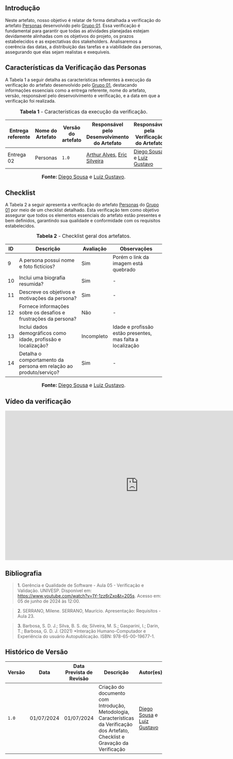 ## <a>Introdução</a>

Neste artefato, nosso objetivo é relatar de forma detalhada a verificação do artefato <a href="https://requisitos-de-software.github.io/2024.1-DiarioOficialdaUniao/elicitacao/personas/">Personas</a> desenvolvido pelo <a href="https://requisitos-de-software.github.io/2024.1-DiarioOficialdaUniao/">Grupo 01</a>. Essa verificação é fundamental para garantir que todas as atividades planejadas estejam devidamente alinhadas com os objetivos do projeto, os prazos estabelecidos e as expectativas dos stakeholders. Analisaremos a coerência das datas, a distribuição das tarefas e a viabilidade das personas, assegurando que elas sejam realistas e exequíveis.


## <a>Características da Verificação das Personas</a>

A Tabela 1 a seguir detalha as características referentes à execução da verificação do artefato desenvolvido pelo <a href="https://requisitos-de-software.github.io/2024.1-DiarioOficialdaUniao/">Grupo 01</a>, destacando informações essenciais como a entrega referente, nome do artefato, versão, responsável pelo desenvolvimento e verificação, e a data em que a verificação foi realizada.

<center>
<font size="3"><p style="text-align: center"><b>Tabela 1</b> - Características da execução da verificação.</p></font>

| **Entrega referente** | **Nome do Artefato** | **Versão do artefato** | **Responsável pelo Desenvolvimento do Artefato** | **Responsável pela Verificação do Artefato** |
| --------- | --------- | --------- | ----------- | ------------------ |
| Entrega 02 | Personas | `1.0` | [Arthur Alves](https://github.com/Arthrok), [Eric Silveira](https://github.com/ericbky) | [Diego Sousa](https://github.com/DiegoSousaLeite) e [Luiz Gustavo](https://github.com/LuizGust4vo) |

<font size="3"><p style="text-align: center"><b>Fonte: </b> [Diego Sousa](https://github.com/DiegoSousaLeite) e [Luiz Gustavo](https://github.com/LuizGust4vo).</p></font>
</center>


## <a>Checklist</a>

A Tabela 2 a seguir apresenta a verificação do artefato <a href="https://requisitos-de-software.github.io/2024.1-DiarioOficialdaUniao/elicitacao/personas/">Personas</a> do <a href="https://requisitos-de-software.github.io/2024.1-DiarioOficialdaUniao/">Grupo 01</a> por meio de um checklist detalhado. Esta verificação tem como objetivo assegurar que todos os elementos essenciais do artefato estão presentes e bem definidos, garantindo sua qualidade e conformidade com os requisitos estabelecidos.

<font size="3"><p style="text-align: center"><b>Tabela 2</b> - Checklist geral dos artefatos.</p></font>

| **ID** | **Descrição** | **Avaliação** | **Observações** |
| ---- | ----------- | ----------- | ------------- |
| 9  | A persona possui nome e foto fictícios? | Sim | Porém o link da imagem está quebrado |
| 10 | Inclui uma biografia resumida? | Sim | - |
| 11 | Descreve os objetivos e motivações da persona? | Sim | - |
| 12 | Fornece informações sobre os desafios e frustrações da persona? | Não | - |
| 13 | Inclui dados demográficos como idade, profissão e localização? | Incompleto | Idade e profissão estão presentes, mas falta a localização |
| 14 | Detalha o comportamento da persona em relação ao produto/serviço? | Sim | - |

<font size="3"><p style="text-align: center"><b>Fonte: </b> [Diego Sousa](https://github.com/DiegoSousaLeite) e [Luiz Gustavo](https://github.com/LuizGust4vo).</p></font>
</center>


## <a>Vídeo da verificação</a>

<iframe width="853" height="480" src="https://www.youtube.com/embed/d0Hf8EhnOuQ?si=cprUaLZJRpK7rPbI" title="Gravação da Verificação - Personas" frameborder="0" allow="accelerometer; autoplay; clipboard-write; encrypted-media; gyroscope; picture-in-picture; web-share" referrerpolicy="strict-origin-when-cross-origin" allowfullscreen></iframe>


## <a>Bibliografia</a>

> <a>1. </a>Gerência e Qualidade de Software - Aula 05 - Verificação e Validação. UNIVESP. Disponível em: <https://www.youtube.com/watch?v=1Y-1zz6rZxo&t=205s>. Acesso em: 05 de junho de 2024 às 12:00.

> <a>2. </a>SERRANO, Milene. SERRANO, Maurício. Apresentação: Requisitos - Aula 23.

> <a>3.</a> Barbosa, S. D. J.; Silva, B. S. da; Silveira, M. S.; Gasparini, I.; Darin, T.; Barbosa, G. D. J. (2021) *Interação Humano-Computador e Experiência do usuário Autopublicação. ISBN: 978-65-00-19677-1.


## <a>Histórico de Versão</a>

| Versão| Data | Data Prevista de Revisão| Descrição  | Autor(es)  | Revisor(es) |
| ------- | ------ | ------ | ------- | -------- | -------- |
| `1.0` | 01/07/2024 | 01/07/2024 | Criação do documento com Introdução, Metodologia, Características da Verificação dos Artefato, Checklist e Gravação da Verificação | [Diego Sousa](https://github.com/DiegoSousaLeite) e [Luiz Gustavo](https://github.com/LuizGust4vo) | [Arthur Alves](https://github.com/Arthrok), [Eric Silveira](https://github.com/ericbky), [Henrique Torres](https://github.com/henriqtorresl) e [João Artur](https://github.com/joao-artl) |
